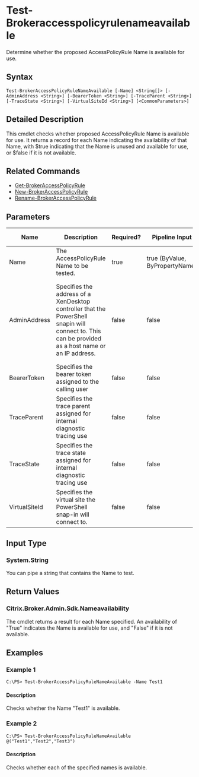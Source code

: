 ﻿
# Test-Brokeraccesspolicyrulenameavailable
Determine whether the proposed AccessPolicyRule Name is available for use.
## Syntax

```
Test-BrokerAccessPolicyRuleNameAvailable [-Name] <String[]> [-AdminAddress <String>] [-BearerToken <String>] [-TraceParent <String>] [-TraceState <String>] [-VirtualSiteId <String>] [<CommonParameters>]
```

## Detailed Description
This cmdlet checks whether proposed AccessPolicyRule Name is available for use. It returns a record for each Name indicating the availability of that Name, with \$true indicating that the Name is unused and available for use, or \$false if it is not available.


## Related Commands

* [Get-BrokerAccessPolicyRule](../Get-BrokerAccessPolicyRule/)
* [New-BrokerAccessPolicyRule](../New-BrokerAccessPolicyRule/)
* [Rename-BrokerAccessPolicyRule](../Rename-BrokerAccessPolicyRule/)
## Parameters
| Name   | Description | Required? | Pipeline Input | Default Value |
| --- | --- | --- | --- | --- |
| Name | The AccessPolicyRule Name to be tested. | true | true (ByValue, ByPropertyName) |  |
| AdminAddress | Specifies the address of a XenDesktop controller that the PowerShell snapin will connect to. This can be provided as a host name or an IP address. | false | false | Localhost. Once a value is provided by any cmdlet, this value will become the default. |
| BearerToken | Specifies the bearer token assigned to the calling user | false | false |  |
| TraceParent | Specifies the trace parent assigned for internal diagnostic tracing use | false | false |  |
| TraceState | Specifies the trace state assigned for internal diagnostic tracing use | false | false |  |
| VirtualSiteId | Specifies the virtual site the PowerShell snap-in will connect to. | false | false |  |

## Input Type

### System.String
You can pipe a string that contains the Name to test.
## Return Values

### Citrix.Broker.Admin.Sdk.Nameavailability
The cmdlet returns a result for each Name specified. An availability of "True" indicates the Name is available for use, and "False" if it is not available.
## Examples

### Example 1

```
C:\PS> Test-BrokerAccessPolicyRuleNameAvailable -Name Test1
```

#### Description
Checks whether the Name "Test1" is available.
### Example 2

```
C:\PS> Test-BrokerAccessPolicyRuleNameAvailable @("Test1","Test2","Test3")
```

#### Description
Checks whether each of the specified names is available.
